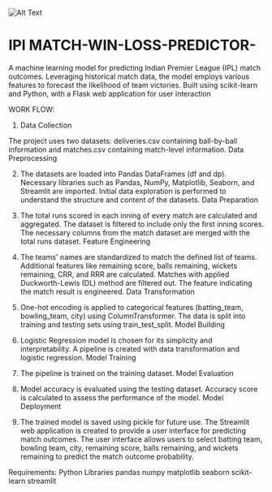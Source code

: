 ![Alt Text](https://pianalytix.com/wp-content/uploads/2020/12/Introduction-to-IoT-penetration-testing.jpg)

# IPl MATCH-WIN-LOSS-PREDICTOR-
A machine learning model for predicting Indian Premier League (IPL) match outcomes. Leveraging historical match data, the model employs various features to forecast the likelihood of team victories. Built using scikit-learn and Python, with a Flask web application for user interaction

WORK FLOW:

1. Data Collection

The project uses two datasets: deliveries.csv containing ball-by-ball information and matches.csv containing match-level information.
Data Preprocessing

2. The datasets are loaded into Pandas DataFrames (df and dp).
Necessary libraries such as Pandas, NumPy, Matplotlib, Seaborn, and Streamlit are imported.
Initial data exploration is performed to understand the structure and content of the datasets.
Data Preparation

3. The total runs scored in each inning of every match are calculated and aggregated.
The dataset is filtered to include only the first inning scores.
The necessary columns from the match dataset are merged with the total runs dataset.
Feature Engineering

4. The teams' names are standardized to match the defined list of teams.
Additional features like remaining score, balls remaining, wickets remaining, CRR, and RRR are calculated.
Matches with applied Duckworth-Lewis (DL) method are filtered out.
The feature indicating the match result is engineered.
Data Transformation

5. One-hot encoding is applied to categorical features (batting_team, bowling_team, city) using ColumnTransformer.
The data is split into training and testing sets using train_test_split.
Model Building

6. Logistic Regression model is chosen for its simplicity and interpretability.
A pipeline is created with data transformation and logistic regression.
Model Training

7. The pipeline is trained on the training dataset.
Model Evaluation

8. Model accuracy is evaluated using the testing dataset.
Accuracy score is calculated to assess the performance of the model.
Model Deployment

9. The trained model is saved using pickle for future use.
The Streamlit web application is created to provide a user interface for predicting match outcomes.
The user interface allows users to select batting team, bowling team, city, remaining score, balls remaining, and wickets remaining to predict the match outcome probability.

Requirements: 
Python Libraries
pandas
numpy
matplotlib
seaborn
scikit-learn
streamlit
